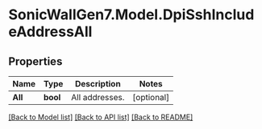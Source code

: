 # SonicWallGen7.Model.DpiSshIncludeAddressAll

## Properties

Name | Type | Description | Notes
------------ | ------------- | ------------- | -------------
**All** | **bool** | All addresses. | [optional] 

[[Back to Model list]](../README.md#documentation-for-models) [[Back to API list]](../README.md#documentation-for-api-endpoints) [[Back to README]](../README.md)

